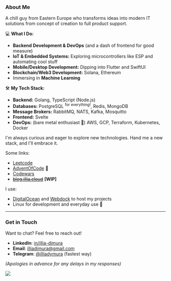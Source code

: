 ### About Me

A chill guy from Eastern Europe who transforms ideas into modern IT solutions from concept of creation to full product support.

💻 **What I Do:**  
- **Backend Development & DevOps** (and a dash of frontend for good measure)  
- **IoT & Embedded Systems:** Exploring microcontrollers like ESP and automating cool stuff  
- **Mobile/Desktop Development:** Dipping into Flutter and SwiftUI
- **Blockchain/Web3 Development:** Solana, Ethereum
- Immersing in **Machine Learning**

🛠️ **My Tech Stack:**  
- **Backend:** Golang, TypeScript (Node.js)  
- **Databases:** PostgreSQL <sup>for everything!</sup>, Redis, MongoDB  
- **Message Brokers:** RabbitMQ, NATS, Kafka, Mosquitto  
- **Frontend:** Svelte  
- **DevOps:** (bare metal enthusiast 🔩)   AWS, GCP, Terraform, Kubernetes, Docker 

I'm always curious and eager to explore new technologies. Hand me a new stack, and I'll embrace it.

Some links:
 - [Leetcode](https://leetcode.com/u/illiafox/)
 - [AdventOfCode](https://github.com/illiafox/adventofcode) 🎄
 - [Codewars](https://www.codewars.com/users/IlliaFox)
 - ~~[blog.illia.cloud](https://illia.cloud)~~ __[WIP]__  

I use:
- [DigitalOcean](https://www.digitalocean.com/) and [Webdock](https://webdock.io/en) to host my projects
- Linux for development and everyday use 🐧
---

### Get in Touch  

Want to chat? Feel free to reach out!  
- **LinkedIn**: [in/illia-dimura](https://www.linkedin.com/in/illia-dimura/)
- **Email**: [illiadimura@gmail.com](mailto:illiadimura@gmail.com)
- **Telegram**: [@illiadymura](https://t.me/illiadymura) (fastest way)  

*(Apologies in advance for any delays in my responses)*  

![](https://count.getloli.com/@github-illiafox?name=github-illiafox&theme=3d-num&padding=6&offset=0&align=bottom&scale=0.4&pixelated=1&darkmode=auto)
